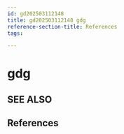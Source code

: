 ```yaml
---
id: gd202503112148
title: gd202503112148 gdg
reference-section-title: References
tags:

---
```


# gdg

## SEE ALSO

## References



